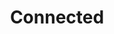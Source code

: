 ---
layout: post
title:  "Connected"
identifier: "connected"
type: "Javascript App"
desc: "A visualization of the future of the connected car"
thumb: connected.jpg
---